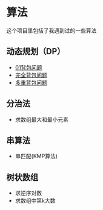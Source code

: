 # 算法
这个项目里包括了我遇到过的一些算法
## 动态规划（DP）
* [01背包问题](http://baike.baidu.com/item/%E8%83%8C%E5%8C%85%E9%97%AE%E9%A2%98?fr=aladdin#3)
* [完全背包问题](http://baike.baidu.com/item/%E8%83%8C%E5%8C%85%E9%97%AE%E9%A2%98?fr=aladdin#4)
* [多重背包问题](http://baike.baidu.com/item/%E8%83%8C%E5%8C%85%E9%97%AE%E9%A2%98?fr=aladdin#5)
## 分治法
* 求数组最大和最小元素
## 串算法
* 串匹配(KMP算法)
## 树状数组
* 求逆序对数
* 求数组中第k大数
